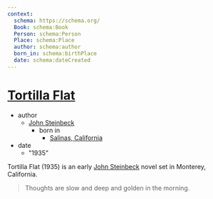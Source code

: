 ```yaml
---
context:
  schema: https://schema.org/
  Book: schema:Book
  Person: schema:Person
  Place: schema:Place
  author: schema:author
  born_in: schema:birthPlace
  date: schema:dateCreated
---
```


# [Tortilla Flat](http://www.wikidata.org/entity/Q606720 "Book")

* author
  * [John Steinbeck](http://www.wikidata.org/entity/Q39212 "Person")
    * born in
      * [Salinas, California](http://www.wikidata.org/entity/Q488125 "Place")
* date
  * "1935"

Tortilla Flat (1935) is an early [John Steinbeck](http://www.wikidata.org/entity/Q39212) novel set in Monterey, California.

> Thoughts are slow and deep and golden in the morning.

